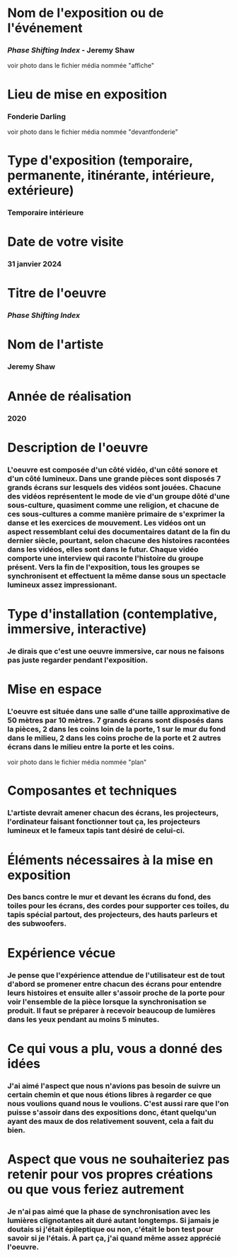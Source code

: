 # Nom de l'exposition ou de l'événement

### *Phase Shifting Index* - Jeremy Shaw
voir photo dans le fichier média nommée "affiche"

# Lieu de mise en exposition

### Fonderie Darling
voir photo dans le fichier média nommée "devantfonderie"

# Type d'exposition (temporaire, permanente, itinérante, intérieure, extérieure)

### Temporaire intérieure

# Date de votre visite

### 31 janvier 2024

# Titre de l'oeuvre

### *Phase Shifting Index*

# Nom de l'artiste

### Jeremy Shaw

# Année de réalisation

### 2020

# Description de l'oeuvre

### L'oeuvre est composée d'un côté vidéo, d'un côté sonore et d'un côté lumineux. Dans une grande pièces sont disposés 7 grands écrans sur lesquels des vidéos sont jouées. Chacune des vidéos représentent le mode de vie d'un groupe dôté d'une sous-culture, quasiment comme une religion, et chacune de ces sous-cultures a comme manière primaire de s'exprimer la danse et les exercices de mouvement. Les vidéos ont un aspect ressemblant celui des documentaires datant de la fin du dernier siècle, pourtant, selon chacune des histoires racontées dans les vidéos, elles sont dans le futur. Chaque vidéo comporte une interview qui raconte l'histoire du groupe présent. Vers la fin de l'exposition, tous les groupes se synchronisent et effectuent la même danse sous un spectacle lumineux assez impressionant.

# Type d'installation (contemplative, immersive, interactive)

### Je dirais que c'est une oeuvre immersive, car nous ne faisons pas juste regarder pendant l'exposition.

# Mise en espace

### L'oeuvre est située dans une salle d'une taille approximative de 50 mètres par 10 mètres. 7 grands écrans sont disposés dans la pièces, 2 dans les coins loin de la porte, 1 sur le mur du fond dans le milieu, 2 dans les coins proche de la porte et 2 autres écrans dans le milieu entre la porte et les coins.
voir photo dans le fichier média nommée "plan"

# Composantes et techniques

### L'artiste devrait amener chacun des écrans, les projecteurs, l'ordinateur faisant fonctionner tout ça, les projecteurs lumineux et le fameux tapis tant désiré de celui-ci.

# Éléments nécessaires à la mise en exposition

### Des bancs contre le mur et devant les écrans du fond, des toiles pour les écrans, des cordes pour supporter ces toiles, du tapis spécial partout, des projecteurs, des hauts parleurs et des subwoofers.

# Expérience vécue

### Je pense que l'expérience attendue de l'utilisateur est de tout d'abord se promener entre chacun des écrans pour entendre leurs histoires et ensuite aller s'assoir proche de la porte pour voir l'ensemble de la pièce lorsque la synchronisation se produit. Il faut se préparer à recevoir beaucoup de lumières dans les yeux pendant au moins 5 minutes.

# Ce qui vous a plu, vous a donné des idées

### J'ai aimé l'aspect que nous n'avions pas besoin de suivre un certain chemin et que nous étions libres à regarder ce que nous voulions quand nous le voulions. C'est aussi rare que l'on puisse s'assoir dans des expositions donc, étant quelqu'un ayant des maux de dos relativement souvent, cela a fait du bien. 

# Aspect que vous ne souhaiteriez pas retenir pour vos propres créations ou que vous feriez autrement

### Je n'ai pas aimé que la phase de synchronisation avec les lumières clignotantes ait duré autant longtemps. Si jamais je doutais si j'était épileptique ou non, c'était le bon test pour savoir si je l'étais. À part ça, j'ai quand même assez apprécié l'oeuvre.
